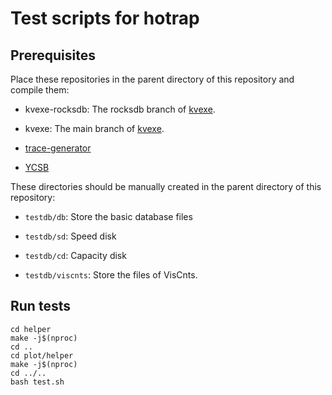 # Test scripts for hotrap

## Prerequisites

Place these repositories in the parent directory of this repository and compile them:

- kvexe-rocksdb: The rocksdb branch of [kvexe](https://github.com/hotrap/kvexe).

- kvexe: The main branch of [kvexe](https://github.com/hotrap/kvexe).

- [trace-generator](https://github.com/hotrap/trace-generator)

- [YCSB](https://github.com/brianfrankcooper/YCSB/)

These directories should be manually created in the parent directory of this repository:

- `testdb/db`: Store the basic database files

- `testdb/sd`: Speed disk

- `testdb/cd`: Capacity disk

- `testdb/viscnts`: Store the files of VisCnts.

## Run tests

```shell
cd helper
make -j$(nproc)
cd ..
cd plot/helper
make -j$(nproc)
cd ../..
bash test.sh
```

